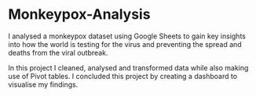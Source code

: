 # Monkeypox-Analysis
I analysed a monkeypox dataset using Google Sheets to gain key insights into how the world is testing for the virus and preventing the spread and deaths from the viral outbreak. 

In this project I cleaned, analysed and transformed data while also making use of Pivot tables. I concluded this project by creating a dashboard to visualise my findings. 
